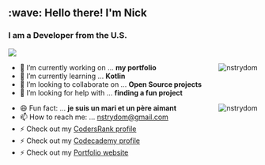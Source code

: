
<h2 align="left" id="nick-title">:wave: Hello there! I'm Nick</h1>

<h3 align="left"> I am a Developer from the U.S. </h3>

![](https://komarev.com/ghpvc/?username=nstrydom2&color=brightgreen)

<a href="#nick-title">
  <img src="https://github-readme-stats.vercel.app/api?username=nstrydom2&count_private=true&show_icons=true&theme=radical&hide=contribs,issues" alt="nstrydom" align="right" />
</a>

- 🔭 I’m currently working on ... **my portfolio** 
- 🌱 I’m currently learning ... **Kotlin**
- 👯 I’m looking to collaborate on ... **Open Source projects**
- 🤔 I’m looking for help with ... **finding a fun project**
<a href="#nick-title">
    <img src="https://github-readme-stats.vercel.app/api/top-langs/?username=nstrydom2&exclude_repo=dayz_server_mods&hide=xslt&langs_count=10&count_private=true&theme=radical" alt="nstrydom" align="right" />
</a>

- 😄 Fun fact: ... **je suis un mari et un père aimant**
- 📫 How to reach me: ... [nstrydom@gmail.com](mailto:contact.nstrydom2@gmail.com)
- ⚡ Check out my [CodersRank profile](https://profile.codersrank.io/user/nstrydom2)
- ⚡ Check out my [Codecademy profile](https://www.codecademy.com/profiles/nstrydom)
- ⚡ Check out my [Portfolio website](http://nickthedev.rocks/)




<!--[![trophy](https://github-profile-trophy.vercel.app/?username=nstrydom2&theme=onedark&row=2)](https://github.com/ryo-ma/github-profile-trophy)-->
